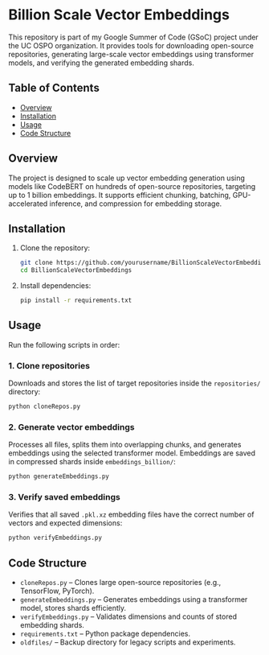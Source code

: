 
# Billion Scale Vector Embeddings

This repository is part of my Google Summer of Code (GSoC) project under the UC OSPO organization. It provides tools for downloading open-source repositories, generating large-scale vector embeddings using transformer models, and verifying the generated embedding shards.

## Table of Contents

- [Overview](#overview)
- [Installation](#installation)
- [Usage](#usage)
- [Code Structure](#code-structure)

## Overview

The project is designed to scale up vector embedding generation using models like CodeBERT on hundreds of open-source repositories, targeting up to 1 billion embeddings. It supports efficient chunking, batching, GPU-accelerated inference, and compression for embedding storage.

## Installation

1. Clone the repository:
    ```bash
    git clone https://github.com/yourusername/BillionScaleVectorEmbeddings.git
    cd BillionScaleVectorEmbeddings
    ```

2. Install dependencies:
    ```bash
    pip install -r requirements.txt
    ```

## Usage

Run the following scripts in order:

### 1. Clone repositories
Downloads and stores the list of target repositories inside the `repositories/` directory:
```bash
python cloneRepos.py
````

### 2. Generate vector embeddings

Processes all files, splits them into overlapping chunks, and generates embeddings using the selected transformer model. Embeddings are saved in compressed shards inside `embeddings_billion/`:

```bash
python generateEmbeddings.py
```

### 3. Verify saved embeddings

Verifies that all saved `.pkl.xz` embedding files have the correct number of vectors and expected dimensions:

```bash
python verifyEmbeddings.py
```

## Code Structure

* `cloneRepos.py` – Clones large open-source repositories (e.g., TensorFlow, PyTorch).
* `generateEmbeddings.py` – Generates embeddings using a transformer model, stores shards efficiently.
* `verifyEmbeddings.py` – Validates dimensions and counts of stored embedding shards.
* `requirements.txt` – Python package dependencies.
* `oldfiles/` – Backup directory for legacy scripts and experiments.
